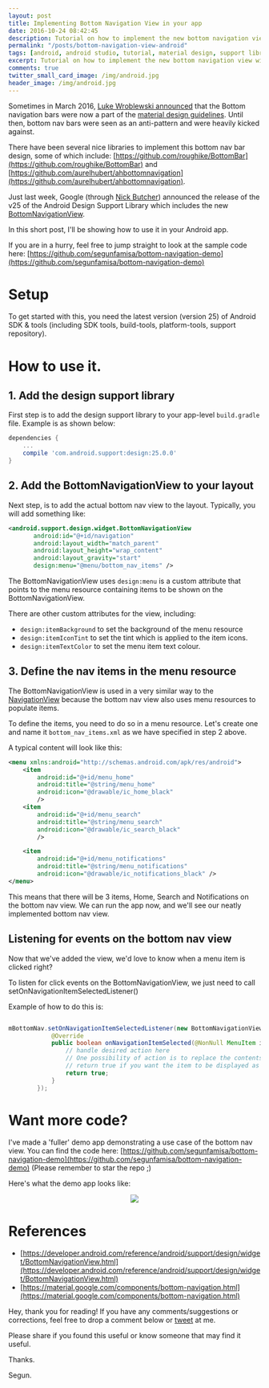 ```yaml
---
layout: post
title: Implementing Bottom Navigation View in your app
date: 2016-10-24 08:42:45
description: Tutorial on how to implement the new bottom navigation view with the support library
permalink: "/posts/bottom-navigation-view-android"
tags: [android, android studio, tutorial, material design, support library]
excerpt: Tutorial on how to implement the new bottom navigation view with the support library
comments: true
twitter_small_card_image: /img/android.jpg
header_image: /img/android.jpg
---
```


Sometimes in March 2016, [Luke Wroblewski announced](https://twitter.com/lukew/status/709580252830273537) that the
Bottom navigation bars were now a part of the [material design guidelines](https://material.google.com/components/bottom-navigation.html).
Until then, bottom nav bars were seen as an anti-pattern and were heavily kicked against.

There have been several nice libraries to implement this bottom nav bar design, some of which include:
[https://github.com/roughike/BottomBar](https://github.com/roughike/BottomBar) and
[https://github.com/aurelhubert/ahbottomnavigation](https://github.com/aurelhubert/ahbottomnavigation).

Just last week, Google (through [Nick Butcher](https://twitter.com/crafty/status/789008273949200384))
announced the release of the v25 of the Android Design Support Library which includes the new [BottomNavigationView](https://developer.android.com/reference/android/support/design/widget/BottomNavigationView.html).

In this short post, I'll be showing how to use it in your Android app.

If you are in a hurry, feel free to jump straight to look at the sample code here: [https://github.com/segunfamisa/bottom-navigation-demo](https://github.com/segunfamisa/bottom-navigation-demo)

# Setup
To get started with this, you need the latest version (version 25) of Android SDK & tools (including SDK tools, build-tools, platform-tools, support repository).

# How to use it.

## 1. Add the design support library
First step is to add the design support library to your app-level `build.gradle` file. Example is as shown below:

```groovy
dependencies {
    ...
    compile 'com.android.support:design:25.0.0'
}
```

## 2. Add the BottomNavigationView to your layout
Next step, is to add the actual bottom nav view to the layout. Typically, you will add something like:

```xml
<android.support.design.widget.BottomNavigationView
       android:id="@+id/navigation"
       android:layout_width="match_parent"
       android:layout_height="wrap_content"
       android:layout_gravity="start"
       design:menu="@menu/bottom_nav_items" />
```

The BottomNavigationView uses `design:menu` is a custom attribute that points to the menu resource containing items to be shown on the BottomNavigationView.

There are other custom attributes for the view, including:

  * `design:itemBackground` to set the background of the menu resource  
  * `design:itemIconTint` to set the tint which is applied to the item icons.  
  * `design:itemTextColor` to set the menu item text colour.  

## 3. Define the nav items in the menu resource	 
The BottomNavigationView is used in a very similar way to the [NavigationView](https://developer.android.com/reference/android/support/design/widget/NavigationView.html) because the bottom nav view also uses menu resources to populate items.

To define the items, you need to do so in a menu resource. Let's create one and name it `bottom_nav_items.xml` as we have specified in step 2 above.

A typical content will look like this:

```xml
<menu xmlns:android="http://schemas.android.com/apk/res/android">
    <item
        android:id="@+id/menu_home"
        android:title="@string/menu_home"
        android:icon="@drawable/ic_home_black"
        />
    <item
        android:id="@+id/menu_search"
        android:title="@string/menu_search"
        android:icon="@drawable/ic_search_black"
        />

    <item
        android:id="@+id/menu_notifications"
        android:title="@string/menu_notifications"
        android:icon="@drawable/ic_notifications_black" />
</menu>
```

This means that there will be 3 items, Home, Search and Notifications on the bottom nav view.
We can run the app now, and we'll see our neatly implemented bottom nav view.

## Listening for events on the bottom nav view
Now that we've added the view, we'd love to know when a menu item is clicked right?

To listen for click events on the BottomNavigationView, we just need to call setOnNavigationItemSelectedListener()

Example of how to do this is:

```java

mBottomNav.setOnNavigationItemSelectedListener(new BottomNavigationView.OnNavigationItemSelectedListener() {
            @Override
            public boolean onNavigationItemSelected(@NonNull MenuItem item) {
                // handle desired action here
                // One possibility of action is to replace the contents above the nav bar
                // return true if you want the item to be displayed as the selected item
                return true;
            }
        });
```

# Want more code?
I've made a 'fuller' demo app demonstrating a use case of the bottom nav view. You can find the code here: [https://github.com/segunfamisa/bottom-navigation-demo](https://github.com/segunfamisa/bottom-navigation-demo) (Please remember to star the repo ;)

Here's what the demo app looks like:
<p align="center">
  <img src="https://imgur.com/y0uv4tX.gif">
</p>

# References
  * [https://developer.android.com/reference/android/support/design/widget/BottomNavigationView.html](https://developer.android.com/reference/android/support/design/widget/BottomNavigationView.html)
  * [https://material.google.com/components/bottom-navigation.html](https://material.google.com/components/bottom-navigation.html)


Hey, thank you for reading!
If you have any comments/suggestions or corrections, feel free to drop a comment below or [tweet](https://twitter.com/segunfamisa) at me.

Please share if you found this useful or know someone that may find it useful.

Thanks.

Segun.
